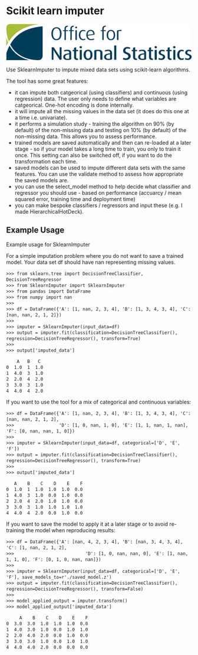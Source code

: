 # Scikit learn imputer

![](/download.png)

Use SklearnImputer to impute mixed data sets using scikit-learn algorithms.

The tool has some great features:
- it can impute both catgeorical (using classifiers) and continuous (using regression) data. The user only needs to define what variables are catgeorical. One-hot encoding is done internally.
- it will impute all the missing values in the data set (it does do this one at a time i.e. univariate).
- it performs a simulation study - training the algorithm on 90% (by default) of the non-missing data and testing on 10% (by default) of the non-missing data. This allows you to assess performance.
- trained models are saved automatically and then can re-loaded at a later stage - so if your model takes a long time to train, you only to train it once. This setting can also be switched off, if you want to do the transformation each time.
- saved models can be used to impute different data sets with the same features. You can use the validate method to assess how appropriate the saved models are.
- you can use the select_model method to help decide what classifier and regressor you should use - based on performance (accuarcy / mean squared error, training time and deployment time)
- you can make bespoke classifiers / regressors and input these (e.g. I made HierarchicalHotDeck).

## Example Usage 

Example usage for SklearnImputer

For a simple imputation problem where you do not want to save a trained model. Your data set df should have
nan representing missing values.
```
>>> from sklearn.tree import DecisionTreeClassifier, DecisionTreeRegressor
>>> from SklearnImputer import SklearnImputer
>>> from pandas import DataFrame
>>> from numpy import nan
>>>
>>> df = DataFrame({'A': [1, nan, 2, 3, 4], 'B': [1, 3, 4, 3, 4], 'C': [nan, nan, 2, 1, 2]})
>>>
>>> imputer = SklearnImputer(input_data=df)
>>> output = imputer.fit(classification=DecisionTreeClassifier(), regression=DecisionTreeRegressor(), transform=True)
>>>
>>> output['imputed_data']
```
        A   B   C
    0  1.0  1  1.0
    1  4.0  3  1.0
    2  2.0  4  2.0
    3  3.0  3  1.0
    4  4.0  4  2.0
    
If you want to use the tool for a mix of categorical and continuous variables:

```
>>> df = DataFrame({'A': [1, nan, 2, 3, 4], 'B': [1, 3, 4, 3, 4], 'C': [nan, nan, 2, 1, 2],
>>>                 'D': [1, 0, nan, 1, 0], 'E': [1, 1, nan, 1, nan], 'F': [0, nan, nan, 1, 0]})
>>>
>>> imputer = SklearnImputer(input_data=df, categorical=['D', 'E', 'F'])
>>> output = imputer.fit(classification=DecisionTreeClassifier(), regression=DecisionTreeRegressor(), transform=True)
>>>
>>> output['imputed_data']
```

       A    B    C    D    E    F
    0  1.0  1  1.0  1.0  1.0  0.0
    1  4.0  3  1.0  0.0  1.0  0.0
    2  2.0  4  2.0  1.0  1.0  0.0
    3  3.0  3  1.0  1.0  1.0  1.0
    4  4.0  4  2.0  0.0  1.0  0.0
    

If you want to save the model to apply it at a later stage or to avoid re-training the model when reproducing results:

```
>>> df = DataFrame({'A': [nan, 4, 2, 3, 4], 'B': [nan, 3, 4, 3, 4], 'C': [1, nan, 2, 1, 2],
>>>                           'D': [1, 0, nan, nan, 0], 'E': [1, nan, 1, 1, 0], 'F': [0, 1, 0, nan, nan]})
>>>
>>> imputer = SklearnImputer(input_data=df, categorical=['D', 'E', 'F'], save_models_to=r'./saved_model.z')
>>> output = imputer.fit(classification=DecisionTreeClassifier(), regression=DecisionTreeRegressor(), transform=False)
>>>
>>> model_applied_output = imputer.transform()
>>> model_applied_output['imputed_data']
```

         A    B    C    D    E    F
    0  3.0  3.0  1.0  1.0  1.0  0.0
    1  4.0  3.0  1.0  0.0  1.0  1.0
    2  2.0  4.0  2.0  0.0  1.0  0.0
    3  3.0  3.0  1.0  0.0  1.0  1.0
    4  4.0  4.0  2.0  0.0  0.0  0.0
